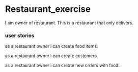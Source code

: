 # Restaurant_exercise

I am owner of restaurant.
This is a restaurant that only delivers.

### user stories

as a restaurant owner i can create food items.

as a restaurant owner i can create customers.

as a restaurant owner i can create new orders with food.
